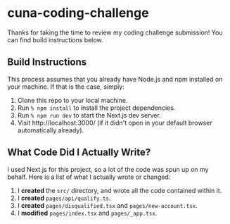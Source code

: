 # cuna-coding-challenge

Thanks for taking the time to review my coding challenge submission! You can find build instructions below.

## Build Instructions
This process assumes that you already have Node.js and npm installed on your machine. If that is the case, simply:
1. Clone this repo to your local machine.
2. Run `% npm install` to install the project dependencies.
3. Run `% npm run dev` to start the Next.js dev server.
4. Visit http://localhost:3000/ (if it didn't open in your default browser automatically already).

## What Code Did I Actually Write?
I used Next.js for this project, so a lot of the code was spun up on my behalf. Here is a list of what I actually wrote or changed:
1. I **created** the `src/` directory, and wrote all the code contained within it.
2. I **created** `pages/api/qualify.ts`.
3. I **created** `pages/disqualified.tsx` and `pages/new-account.tsx`.
4. I **modified** `pages/index.tsx` and `pages/_app.tsx`.
